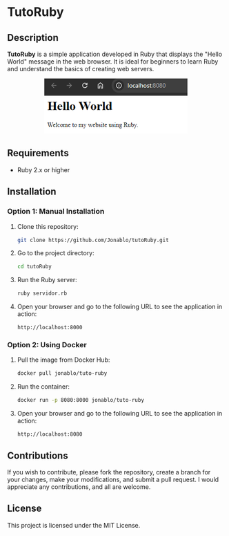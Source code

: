 # TutoRuby

## Description

**TutoRuby** is a simple application developed in Ruby that displays the "Hello World" message in the web browser. It is ideal for beginners to learn Ruby and understand the basics of creating web servers.

<div align="center">
    <img src="{45651F54-C5B0-42E5-98E7-39B41F269FCC}.png" alt="Hello World in the browser">
</div>

## Requirements

- Ruby 2.x or higher

## Installation

### Option 1: Manual Installation

1. Clone this repository:
   ```bash
   git clone https://github.com/Jonablo/tutoRuby.git
   ```

2. Go to the project directory:
   ```bash
   cd tutoRuby
   ```

3. Run the Ruby server:
   ```bash
   ruby servidor.rb
   ```

4. Open your browser and go to the following URL to see the application in action:
   ```
   http://localhost:8000
   ```

### Option 2: Using Docker

1. Pull the image from Docker Hub:
   ```bash
   docker pull jonablo/tuto-ruby
   ```

2. Run the container:
   ```bash
   docker run -p 8080:8000 jonablo/tuto-ruby
   ```

3. Open your browser and go to the following URL to see the application in action:
   ```
   http://localhost:8080
   ```

## Contributions

If you wish to contribute, please fork the repository, create a branch for your changes, make your modifications, and submit a pull request. I would appreciate any contributions, and all are welcome.

## License

This project is licensed under the MIT License.